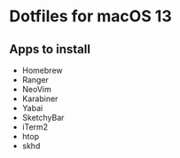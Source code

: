 # Dotfiles for macOS 13

## Apps to install

- Homebrew
- Ranger
- NeoVim
- Karabiner
- Yabai
- SketchyBar
- iTerm2
- htop
- skhd
